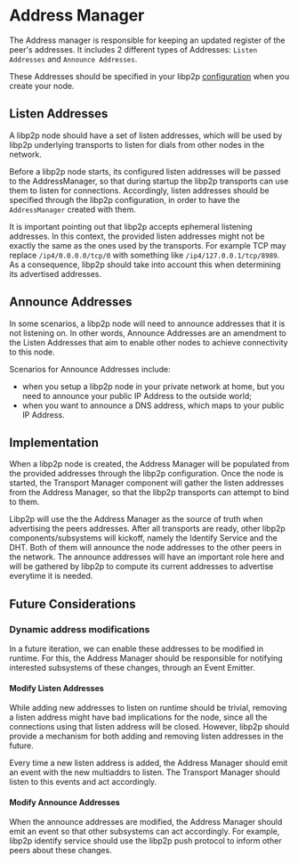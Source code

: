 # Address Manager

The Address manager is responsible for keeping an updated register of the peer's addresses. It includes 2 different types of Addresses: `Listen Addresses` and `Announce Addresses`.

These Addresses should be specified in your libp2p [configuration](../../../../doc/CONFIGURATION.md) when you create your node.

## Listen Addresses

A libp2p node should have a set of listen addresses, which will be used by libp2p underlying transports to listen for dials from other nodes in the network.

Before a libp2p node starts, its configured listen addresses will be passed to the AddressManager, so that during startup the libp2p transports can use them to listen for connections. Accordingly, listen addresses should be specified through the libp2p configuration, in order to have the `AddressManager` created with them.

It is important pointing out that libp2p accepts ephemeral listening addresses. In this context, the provided listen addresses might not be exactly the same as the ones used by the transports. For example TCP may replace `/ip4/0.0.0.0/tcp/0` with something like `/ip4/127.0.0.1/tcp/8989`. As a consequence, libp2p should take into account this when determining its advertised addresses.

## Announce Addresses

In some scenarios, a libp2p node will need to announce addresses that it is not listening on. In other words, Announce Addresses are an amendment to the Listen Addresses that aim to enable other nodes to achieve connectivity to this node.

Scenarios for Announce Addresses include:
- when you setup a libp2p node in your private network at home, but you need to announce your public IP Address to the outside world;
- when you want to announce a DNS address, which maps to your public IP Address.

## Implementation

When a libp2p node is created, the Address Manager will be populated from the provided addresses through the libp2p configuration. Once the node is started, the Transport Manager component will gather the listen addresses from the Address Manager, so that the libp2p transports can attempt to bind to them.

Libp2p will use the the Address Manager as the source of truth when advertising the peers addresses. After all transports are ready, other libp2p components/subsystems will kickoff, namely the Identify Service and the DHT. Both of them will announce the node addresses to the other peers in the network. The announce addresses will have an important role here and will be gathered by libp2p to compute its current addresses to advertise everytime it is needed.

## Future Considerations

### Dynamic address modifications 

In a future iteration, we can enable these addresses to be modified in runtime. For this, the Address Manager should be responsible for notifying interested subsystems of these changes, through an Event Emitter.

#### Modify Listen Addresses

While adding new addresses to listen on runtime should be trivial, removing a listen address might have bad implications for the node, since all the connections using that listen address will be closed. However, libp2p should provide a mechanism for both adding and removing listen addresses in the future.

Every time a new listen address is added, the Address Manager should emit an event with the new multiaddrs to listen. The Transport Manager should listen to this events and act accordingly.

#### Modify Announce Addresses

When the announce addresses are modified, the Address Manager should emit an event so that other subsystems can act accordingly. For example, libp2p identify service should use the libp2p push protocol to inform other peers about these changes.
